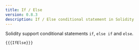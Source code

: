 ```yaml
---
title: If / Else
version: 0.8.3
description: If / Else conditional statement in Solidity
---
```


Solidity support conditional statements `if`, `else if` and `else`.

```solidity
{{{IfElse}}}
```
